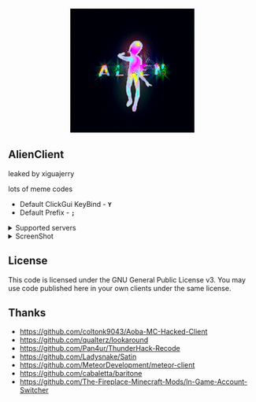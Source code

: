 <p align="center">
<img src="logo.gif" style="width: 50%">
</p>

## AlienClient
leaked by xiguajerry

lots of meme codes
- Default ClickGui KeyBind - **```Y```**
- Default Prefix - **```;```**

<details>
<summary>Supported servers</summary>

- 2b2t.xin
- 2b2tpvp.cn
- 3c3u.org
- 2b2tpvp.net
- crystalpvp.cc
- and servers with NCP or Grim v2
</details>

<details>
<summary>ScreenShot</summary>
  
![image](screenshot.png)
</details>

## License
This code is licensed under the GNU General Public License v3. You may use code published here in your own clients under the same license.
## Thanks
- https://github.com/coltonk9043/Aoba-MC-Hacked-Client
- https://github.com/qualterz/lookaround
- https://github.com/Pan4ur/ThunderHack-Recode
- https://github.com/Ladysnake/Satin
- https://github.com/MeteorDevelopment/meteor-client
- https://github.com/cabaletta/baritone
- https://github.com/The-Fireplace-Minecraft-Mods/In-Game-Account-Switcher
